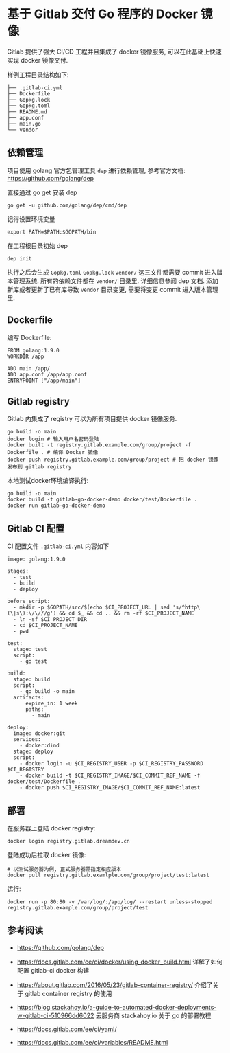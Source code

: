 # 基于 Gitlab 交付 Go 程序的 Docker 镜像

Gitlab 提供了强大 CI/CD 工程并且集成了 docker 镜像服务, 可以在此基础上快速实现 docker 镜像交付.

样例工程目录结构如下:

```
├── .gitlab-ci.yml
├── Dockerfile
├── Gopkg.lock
├── Gopkg.toml
├── README.md
├── app.conf
├── main.go
└── vendor
```

## 依赖管理

项目使用 golang 官方包管理工具 `dep` 进行依赖管理, 参考官方文档: https://github.com/golang/dep

直接通过 go get 安装 dep

```
go get -u github.com/golang/dep/cmd/dep
```

记得设置环境变量

```
export PATH=$PATH:$GOPATH/bin
```

在工程根目录初始 dep

```
dep init
```

执行之后会生成  `Gopkg.toml` `Gopkg.lock` `vendor/` 这三文件都需要 commit 进入版本管理系统. 所有的依赖文件都在 `vendor/` 目录里. 详细信息参阅 dep 文档. 添加新库或者更新了已有库导致 `vendor` 目录变更, 需要将变更 commit 进入版本管理里.

## Dockerfile

编写 Dockerfile:

```
FROM golang:1.9.0
WORKDIR /app

ADD main /app/
ADD app.conf /app/app.conf
ENTRYPOINT ["/app/main"]
```

## Gitlab registry

Gitlab 内集成了 registry 可以为所有项目提供 docker 镜像服务. 

```
go build -o main
docker login # 输入用户名密码登陆
docker built -t registry.gitlab.example.com/group/project -f Dockerfile . # 编译 Docker 镜像
docker push registry.gitlab.example.com/group/project # 把 docker 镜像发布到 gitlab registry
```

本地测试docker环境编译执行:

```
go build -o main
docker build -t gitlab-go-docker-demo docker/test/Dockerfile .
docker run gitlab-go-docker-demo
```

## Gitlab CI 配置

CI 配置文件 `.gitlab-ci.yml` 内容如下

```
image: golang:1.9.0

stages:
  - test
  - build
  - deploy

before_script:
  - mkdir -p $GOPATH/src/$(echo $CI_PROJECT_URL | sed 's/^http\(\|s\):\/\///g') && cd $_ && cd .. && rm -rf $CI_PROJECT_NAME
  - ln -sf $CI_PROJECT_DIR
  - cd $CI_PROJECT_NAME
  - pwd

test:
  stage: test
  script:
    - go test

build:
  stage: build
  script:
    - go build -o main
  artifacts:
      expire_in: 1 week
      paths:
        - main

deploy:
  image: docker:git
  services:
    - docker:dind
  stage: deploy
  script:
    - docker login -u $CI_REGISTRY_USER -p $CI_REGISTRY_PASSWORD $CI_REGISTRY
    - docker build -t $CI_REGISTRY_IMAGE/$CI_COMMIT_REF_NAME -f docker/test/Dockerfile .
    - docker push $CI_REGISTRY_IMAGE/$CI_COMMIT_REF_NAME:latest
```

## 部署

在服务器上登陆 docker registry:

```
docker login registry.gitlab.dreamdev.cn
```

登陆成功后拉取 docker 镜像:

```
# 以测试服务器为例, 正式服务器需指定相应版本
docker pull registry.gitlab.examlple.com/group/project/test:latest
```

运行:

```
docker run -p 80:80 -v /var/log/:/app/log/ --restart unless-stopped registry.gitlab.example.com/group/project/test
```

## 参考阅读
* https://github.com/golang/dep

* https://docs.gitlab.com/ce/ci/docker/using_docker_build.html
  详解了如何配置 gitlab-ci docker 构建

* https://about.gitlab.com/2016/05/23/gitlab-container-registry/
  介绍了关于 gitlab container registry 的使用

* https://blog.stackahoy.io/a-guide-to-automated-docker-deployments-w-gitlab-ci-510966dd6022
  云服务商 stackahoy.io 关于 go 的部署教程

* https://docs.gitlab.com/ee/ci/yaml/
* https://docs.gitlab.com/ee/ci/variables/README.html
